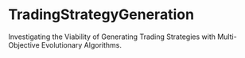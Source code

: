 # TradingStrategyGeneration
Investigating the Viability of Generating Trading Strategies with Multi-Objective Evolutionary Algorithms.
